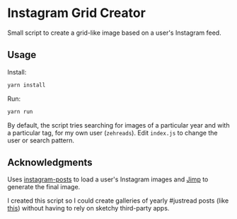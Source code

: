# Instagram Grid Creator

Small script to create a grid-like image based on a user's Instagram feed.

## Usage

Install:

```bash
yarn install
```

Run:

```bash
yarn run
```

By default, the script tries searching for images of a particular year and with a particular tag, for my own user (`zehreads`). Edit `index.js` to change the user or search pattern.

## Acknowledgments

Uses [instagram-posts](https://github.com/kevva/instagram-posts) to load a user's Instagram images and [Jimp](https://github.com/oliver-moran/jimp) to generate the final image.

I created this script so I could create galleries of yearly #justread posts (like [this](https://www.instagram.com/p/BsHCzd2ho3v/)) without having to rely on sketchy third-party apps.
